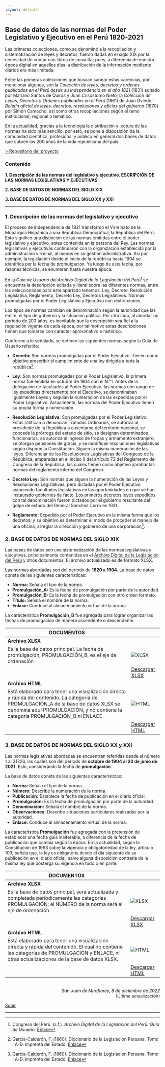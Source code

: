 ```yaml
---
layout: default
---
```


## Base de datos de las normas del Poder Legislativo y Ejecutivo en el Perú 1820-2021

Las primeras colecciones, como se denominó a la recopilación y sistematización de leyes y decretos, fueron dadas en el siglo XIX por la necesidad de contar con libros de consulta; pues, a diferencia de nuestra época digital en aquellos días la distribución de la información mediante diarios era más limitada.
    
Entre las primeras colecciones que buscan sanear estas carencias, por mencionar algunos, son la *Colección de leyes, decretos y ordenes publicadas en el Perú desde su independencia en el año 1821* (1831) editado por Mariano Santos de Quirós y Juan Crisóstomo Nieto; la *Colección de Leyes, Decretos y Ordenes publicadas en el Perú* (1861) de Juan Oviedo; *Boletín oficial de leyes, decretos, resoluciones y oficios del gobierno* (1870) por Simón Camacho; así como otras recopilaciones según el ramo institucional, regional o temático.

En la actualidad, gracias a la tecnología la distribución y lectura de las normas ha sido más sencillo; por esto, se pone a disposición de la comunidad científica, profesional y público en general dos bases de datos que cubren los 200 años de la vida republicana del país. 

[> Repositorio del proyecto](https://github.com/actio1680/Cuerpos-legales-Peru/tree/main/Normas-Legislativo-Ejecutivo)

### Contenido 
**1. Descripción de las normas del legislativo y ejecutivo. ESCRIPCIÓN DE LAS NORMAS LEGISLATIVAS Y EJECUTIVAS**

**2. BASE DE DATOS DE NORMAS DEL SIGLO XIX**

**3. BASE DE DATOS DE NORMAS DEL SIGLO XX y XXI**

---

### 1. Descripción de las normas del legislativo y ejecutivo

El proceso de independencia de 1821 transformó el Virreinato de la Monarquía Hispánica a una República Democrática, la República del Perú. Esto significó una distinción de las normas emitidas entre el poder legislativo y ejecutivo, antes contenida en la persona del Rey. Las normas legislativas y ejecutivas continuaron con la organización establecida por la administración virreinal, al menos en su gestión administrativa. Así por ejemplo, la legislación desde el inicio de la república hasta 1904 se identifica por la fecha de promulgación. Ya luego de esta fecha, por razones técnicas, se enumeran hasta nuestra época.

En la *Guía de Usuario del Archivo Digital de la Legislación del Perú*[^1] se encuentra la descripción editada y literal sobre las diferentes normas, entre las seleccionadas para este apartado tenemos: Ley, Decreto, Resolución Legislativa, Reglamento, Decreto Ley, Decretos Legislativos. Normas promulgadas por el Poder Legislativo y Ejecutivo con restricciones. 

Los tipos de normas cambian de denominación según la autoridad que las emite, el tipo de gobierno y la situación política. Por otro lado, al abordar un periodo de 200 años, es inevitable que la descripción sea fiel a la regulación vigente de cada época, por tal motivo estas descripciones tienen que tomarse con carácter aproximativo e histórico.

Conforme a lo señalado, se definen las siguientes normas según la Guía de Usuario referida:

 - **Decreto:** Son normas promulgadas por el Poder Ejecutivo. Tienen como objetivo prescribir el cumplimiento de una ley dirigida a toda la república[^2]. 

 - **Ley:** Son normas promulgadas por el Poder Legislativo, la primera norma fue emitida en octubre de 1904 con el N.°1. Antes de la delegación de facultades al Poder Ejecutivo, las normas con rango de ley expedidas directamente por el Ejecutivo, se denominaban igualmente Leyes y seguían la numeración de las expedidas por el Poder Legislativo. Actualmente, las normas del Poder Ejecutivo tienen su propia forma y numeración.

 - **Resolución Legislativa:**  Son promulgadas por el Poder Legislativo. Estas ratifican o denuncian Tratados Ordinarios, se autoriza al presidente de la República a ausentarse del territorio nacional, se concede la prórroga del estado de sitio, se designan determinados funcionarios, se autoriza el ingreso de tropas y armamento extranjero, se otorgan pensiones de gracia, y se modifican resoluciones legislativas según dispone la Constitución. Siguen la misma numeración de las leyes.
Diferenciar de las Resoluciones Legislativas del Congreso de la República, amparadas en el inciso i) del artículo 72 del Reglamento del Congreso de la República, las cuales tienen como objetivo aprobar las normas del reglamento interno del Congreso.

 - **Decreto Ley:** Son  normas que siguen la numeración de las Leyes y Resoluciones Legislativas, pero dictadas por el Poder Ejecutivo asumiendo facultades legislativas en las oportunidades en que se han instaurado gobiernos de facto. Los primeros decretos leyes expedidos con tal denominación fueron dictados por el gobierno resultante del golpe de estado del General Sánchez Cerro en 1931.

 - **Reglamento:** Expedido por el Poder Ejecutivo en la misma forma que los decretos; y su objetivo es determinar el modo de proceder el manejo de una oficina, arreglar la dirección y gobierno de una corporación[^2]. 


### 2. BASE DE DATOS DE NORMAS DEL SIGLO XIX
Las bases de datos son una sistematización de las normas legislativas y ejecutivas, principalmente contenidas en el [Archivo Digital de la Legislación del Perú](https://www.leyes.congreso.gob.pe/) y otros documentos. El archivo actualizado es de formato XLSX.

Las normas abordadas son del periodo de **1820 a 1904**. La base de datos consta de las siguientes características:

 - **Norma:** Señala el tipo de la norma.
 - **Promulgación_A:** Es la fecha de promulgación por parte de la autoridad.
 - **Promulgación_B:** Es la fecha de promulgación con otro orden formato.
 - **Título:** Señala el nombre de la norma.
 - **Enlace:** Conduce al almacenamiento virtual de la norma.

La característica **Promulgación_B** fue agregada para lograr organizar las fechas de promulgación de manera ascendente o descendente. 


|DOCUMENTOS||
| --- | --- |
| **Archivo XLSX** ||
|Es la base de datos principal. La fecha de promulgación, PROMULGACIÓN_B,  es el eje de ordenación |![XLSX](https://user-images.githubusercontent.com/54146735/206073555-56ca38e9-4261-49ca-867b-b13bd8ad9fc2.png)|
||[Descargar XLSX](https://github.com/actio1680/Cuerpos-legales-Peru/blob/main/Normas-Legislativo-Ejecutivo/BD-Normas-XIX/Normas-LE-XIX.xlsx)|
| **Archivo HTML**||
|Está elaborado para tener una visualización directa y rápida del contenido. La categoría de PROMULGACIÓN_A de la base de datos XLSX se denomina aquí PROMULGACIÓN, y no contiene la categoría PROMULGACIÓN_B ni ENLACE.|![HTML](https://user-images.githubusercontent.com/54146735/206073437-8af3a156-977b-4f75-a25d-53edff7ce559.png)|
||[Descargar HTML](https://github.com/actio1680/Cuerpos-legales-Peru/blob/main/Normas-Legislativo-Ejecutivo/BD-Normas-XIX/Normas-LE-XIX.html)|


### 3. BASE DE DATOS DE NORMAS DEL SIGLO XX y XXI
Las normas legislativas abordadas se encuentran referidas desde el número 1 al 31226, las cuales son del periodo de **octubre de 1904 al 20 de junio de 2021**. Esto, considerando la fecha de **promulgación**.

La base de datos consta de las siguientes características:

 - **Norma:** Señala el tipo de la norma.
 - **Número:** Describe la numeración de la norma.
 - **Publicación:** Establece la fecha de publicación en el diario oficial.
 - **Promulgación:** Es la fecha de promulgación por parte de la autoridad.
 - **Denominación:** Señala el nombre de la norma.
 - **Observaciones:** Describe situaciones particulares realizadas por la autoridad.
 - **Enlace:** Conduce al almacenamiento virtual de la norma.

La característica **Promulgación** fue agregada con la pretensión de establecer una fecha guía inalterable, a diferencia de la fecha de publicación que cambia según la época. En la actualidad, según la Constitución de 1993 sobre la vigencia y obligatoriedad de la ley, articulo 109; señala que, la ley es obligatoria desde el día siguiente de su publicación en el diario oficial, salvo alguna disposición contraria de la misma ley que posterga su vigencia en todo o en parte.


|DOCUMENTOS||
| --- | --- |
| **Archivo XLSX** ||
|Es la base de datos principal, será actualizada y completada periódicamente las categorías PROMULGACIÓN; el NÚMERO de la norma será el eje de ordenación.|![XLSX](https://user-images.githubusercontent.com/54146735/206044645-ddfe34d7-fb37-4cb3-9126-b0be5366baeb.png)|
||[Descargar XLSX](https://github.com/actio1680/Cuerpos-legales-Peru/blob/main/Normas-Legislativo-Ejecutivo/BD-Normas-XX-XXI/Normas-LE-XX-XXI.xlsx)|
| **Archivo HTML**||
|Está elaborado para tener una visualización directa y rápida del contenido. El cual no contiene las categorías de PROMULGACIÓN y ENLACE, ni otras actualizaciones de la base de datos XLSX. |![HTML](https://user-images.githubusercontent.com/54146735/206043803-e1a9c51c-cf7c-43bc-b190-9d8561692bf8.png)|
||[Descargar HTML](https://github.com/actio1680/Cuerpos-legales-Peru/blob/main/Normas-Legislativo-Ejecutivo/BD-Normas-XX-XXI/Normas-LE-XX-XXI.html)|


<br>
<div align="right">
<i>San Juan de Miraflores, 8 de diciembre de 2022</i><br>
(Última actualización)
</div>

[Subir](#top)

---

[^1]: Congreso del Perú. (s.f.). *Archivo Digital de la Legislación del Perú. Guía de Usuario*. [Enlace](https://www.leyes.congreso.gob.pe/documentos/Guia-Usuario.pdf)
[^2]: García-Calderón, F. (1860). Diccionario de la Legislación Peruana. Tomo I A-D. Imprenta del Estado. [Enlace](http://bdh-rd.bne.es/viewer.vm?id=0000134395&page=1)

